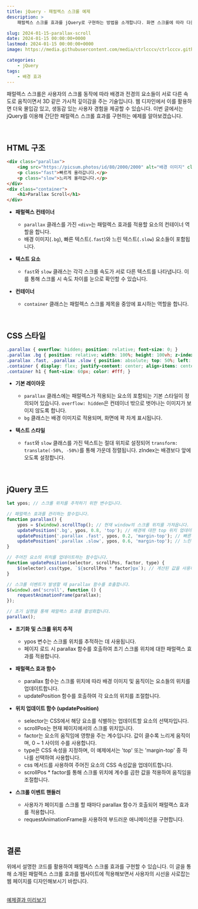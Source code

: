 ```yaml
---
title: jQuery - 패럴렉스 스크롤 예제
description: >  
    패럴렉스 스크롤 효과를 jQuery로 구현하는 방법을 소개합니다. 화면 스크롤에 따라 다른 속도로 움직이는 요소들이 어떻게 시각적인 깊이감을 주는지, 그리고 그 과정에서 jQuery가 어떻게 작동하는지에 대한 설명과 코드 예제를 제공합니다.

slug: 2024-01-15-parallax-scroll
date: 2024-01-15 00:00:00+0000
lastmod: 2024-01-15 00:00:00+0000
image: https://media.githubusercontent.com/media/ctrlcccv/ctrlcccv.github.io/master/assets/img/post/2024-01-15-parallax-scroll.webp

categories:
    - jQuery
tags:
    - 배경 효과
---
```

패럴렉스 스크롤은 사용자의 스크롤 동작에 따라 배경과 전경의 요소들이 서로 다른 속도로 움직이면서 3D 같은 가시적 깊이감을 주는 기술입니다. 웹 디자인에서 이를 활용하면 더욱 몰입감 있고, 생동감 있는 사용자 경험을 제공할 수 있습니다. 이번 글에서는 jQuery를 이용해 간단한 패럴렉스 스크롤 효과를 구현하는 예제를 알아보겠습니다.  


<div class="ads_wrap">
<ins class="adsbygoogle"
     style="display:block; text-align:center;"
     data-ad-layout="in-article"
     data-ad-format="fluid"
     data-ad-client="ca-pub-8535540836842352"
     data-ad-slot="2974559225"></ins>
<script>
     (adsbygoogle = window.adsbygoogle || []).push({});
</script>
</div>

<br>

## HTML 구조
```html
<div class="parallax">
    <img src="https://picsum.photos/id/80/2000/2000" alt="배경 이미지" class="bg">
    <p class="fast">빠르게 올라갑니다.</p>
    <p class="slow">느리게 올라갑니다.</p>
</div>
<div class="container">
    <h1>Parallax Scroll</h1>
</div>
```
* **패럴렉스 컨테이너**
  * `parallax` 클래스를 가진 `<div>`는 패럴렉스 효과를 적용할 요소의 컨테이너 역할을 합니다.
  * 배경 이미지(`.bg`), 빠른 텍스트(`.fast`)와 느린 텍스트(`.slow`) 요소들이 포함됩니다.

* **텍스트 요소**
  * `fast`와 `slow` 클래스는 각각 스크롤 속도가 서로 다른 텍스트를 나타냅니다. 이를 통해 스크롤 시 속도 차이를 눈으로 확인할 수 있습니다.

* **컨테이너**
  * `container` 클래스는 패럴렉스 스크롤 제목을 중앙에 표시하는 역할을 합니다.  
<br>

## CSS 스타일
```css
.parallax { overflow: hidden; position: relative; font-size: 0; }
.parallax .bg { position: relative; width: 100%; height: 100vh; z-index: -1; object-fit: cover; }
.parallax .fast, .parallax .slow { position: absolute; top: 50%; left: 50%; font-size: 48px; font-weight: 700; line-height: 1.2; color: #fff; text-align: center; z-index: 1; transform: translate(-50%, -50%); }
.container { display: flex; justify-content: center; align-items: center; position: relative; width: 100%; height: 100vh; background-color: #8ab4f8; text-align: center; }
.container h1 { font-size: 60px; color: #fff; }
```
* **기본 레이아웃**
  * `parallax` 클래스에는 패럴렉스가 적용되는 요소의 포함되는 기본 스타일이 정의되어 있습니다. `overflow: hidden`은 컨테이너 밖으로 벗어나는 이미지가 보이지 않도록 합니다.
  * `bg` 클래스는 배경 이미지로 적용되며, 화면에 꽉 차게 표시됩니다.

* **텍스트 스타일**
  * `fast`와 `slow` 클래스를 가진 텍스트는 절대 위치로 설정되어 `transform: translate(-50%, -50%)`를 통해 가운데 정렬됩니다. zIndex는 배경보다 앞에 오도록 설정합니다.


<div class="ads_wrap">
<ins class="adsbygoogle"
     style="display:block; text-align:center;"
     data-ad-layout="in-article"
     data-ad-format="fluid"
     data-ad-client="ca-pub-8535540836842352"
     data-ad-slot="2974559225"></ins>
<script>
     (adsbygoogle = window.adsbygoogle || []).push({});
</script>
</div>

<br>

## jQuery 코드
```js
let ypos; // 스크롤 위치를 추적하기 위한 변수입니다.

// 패럴랙스 효과를 관리하는 함수입니다.
function parallax() {
    ypos = $(window).scrollTop(); // 현재 window의 스크롤 위치를 가져옵니다.
    updatePosition('.bg', ypos, 0.8, 'top'); // 배경에 대한 top 위치 업데이트
    updatePosition('.parallax .fast', ypos, 0.2, 'margin-top'); // 빠른 속도로 움직이는 요소 위치 업데이트
    updatePosition('.parallax .slow', ypos, 0.6, 'margin-top'); // 느린 속도로 움직이는 요소 위치 업데이트
}

// 주어진 요소의 위치를 업데이트하는 함수입니다.
function updatePosition(selector, scrollPos, factor, type) {
    $(selector).css(type, `${scrollPos * factor}px`); // 계산된 값을 사용하여 CSS 속성값을 설정합니다.
}

// 스크롤 이벤트가 발생할 때 parallax 함수를 호출합니다.
$(window).on('scroll', function () {
    requestAnimationFrame(parallax);
});

// 초기 실행을 통해 패럴랙스 효과를 활성화합니다.
parallax();
```
* **초기화 및 스크롤 위치 추적**
  * ypos 변수는 스크롤 위치를 추적하는 데 사용됩니다.
  * 페이지 로드 시 parallax 함수를 호출하여 초기 스크롤 위치에 대한 패럴랙스 효과를 적용합니다.

* **패럴랙스 효과 함수**
  * parallax 함수는 스크롤 위치에 따라 배경 이미지 및 움직이는 요소들의 위치를 업데이트합니다.
  * updatePosition 함수를 호출하여 각 요소의 위치를 조절합니다.

* **위치 업데이트 함수 (updatePosition)**
  * selector는 CSS에서 해당 요소를 식별하는 업데이트할 요소의 선택자입니다.
  * scrollPos는 현재 페이지에서의 스크롤 위치입니다.
  * factor는 요소의 움직임에 영향을 주는 계수입니다. 값이 클수록 느리게 움직이며, 0 ~ 1 사이의 수를 사용합니다.
  * type은 CSS 속성을 지정하며, 이 예제에서는 'top' 또는 'margin-top' 중 하나를 선택하여 사용합니다.
  * css 메서드를 사용하여 주어진 요소의 CSS 속성값을 업데이트합니다.
  * scrollPos * factor를 통해 스크롤 위치에 계수를 곱한 값을 적용하여 움직임을 조절합니다.

* **스크롤 이벤트 핸들러**
  * 사용자가 페이지를 스크롤 할 때마다 parallax 함수가 호출되어 패럴랙스 효과를 적용합니다.
  * requestAnimationFrame을 사용하여 부드러운 애니메이션을 구현합니다.  
<br>

## 결론
위에서 설명한 코드를 활용하여 패럴렉스 스크롤 효과를 구현할 수 있습니다. 이 글을 통해 소개된 패럴렉스 스크롤 효과를 웹사이트에 적용해보면서 사용자의 시선을 사로잡는 웹 페이지를 디자인해보시기 바랍니다.  
<br>

<div class="btn_wrap">
    <a target="_blank" href="https://ctrlcccv.github.io/ctrlcccv-demo/2024-01-15-parallax-scroll/" target="_blank">예제결과 미리보기</a>
</div>
